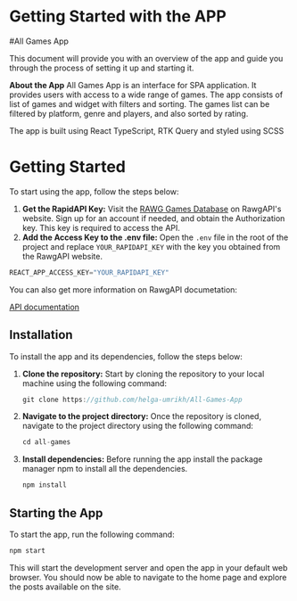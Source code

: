 # Getting Started with the APP

#All Games App

This document will provide you with an overview of the app and guide you through the process of setting it up and starting it.

**About the App**
All Games App is an interface for SPA application. It provides users with access to a wide range of games. The app consists of list of games and widget with filters and sorting. The games list can be filtered by platform, genre and players, and also sorted by rating.

The app is built using React TypeScript, RTK Query and styled using SCSS


# Getting Started

To start using the app, follow the steps below:

1.  **Get the RapidAPI Key:**
    Visit the [RAWG Games Database](https://rawg.io/) on RawgAPI's website. Sign up for an account if needed, and obtain the Authorization key. This key is required to access the API.
2.  **Add the Access Key to the .env file:**
    Open the `.env` file in the root of the project and replace `YOUR_RAPIDAPI_KEY` with the key you obtained from the RawgAPI website.

```cpp
REACT_APP_ACCESS_KEY="YOUR_RAPIDAPI_KEY"
```

You can also get more information on RawgAPI documetation:

[API documentation](https://api.rawg.io/docs/)

## Installation

To install the app and its dependencies, follow the steps below:

1.  **Clone the repository:**
    Start by cloning the repository to your local machine using the following command:
    ```cpp
    git clone https://github.com/helga-umrikh/All-Games-App
    ```
2.  **Navigate to the project directory:**
    Once the repository is cloned, navigate to the project directory using the following command:
    ```cpp
    cd all-games
    ```
3.  **Install dependencies:**
    Before running the app install the package manager npm to install all the dependencies.
    ```cpp
    npm install
    ```

## Starting the App

To start the app, run the following command:

```cpp
npm start
```

This will start the development server and open the app in your default web browser. You should now be able to navigate to the home page and explore the posts available on the site.

